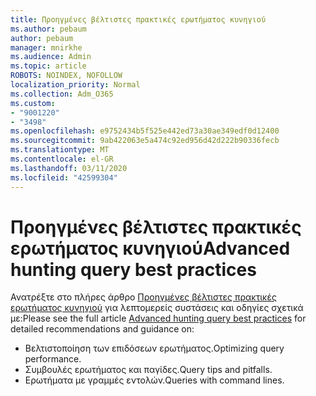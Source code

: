 ```yaml
---
title: Προηγμένες βέλτιστες πρακτικές ερωτήματος κυνηγιού
ms.author: pebaum
author: pebaum
manager: mnirkhe
ms.audience: Admin
ms.topic: article
ROBOTS: NOINDEX, NOFOLLOW
localization_priority: Normal
ms.collection: Adm_O365
ms.custom:
- "9001220"
- "3498"
ms.openlocfilehash: e9752434b5f525e442ed73a30ae349edf0d12400
ms.sourcegitcommit: 9ab422063e5a474c92ed956d42d222b90336fecb
ms.translationtype: MT
ms.contentlocale: el-GR
ms.lasthandoff: 03/11/2020
ms.locfileid: "42599304"
---
```

# <a name="advanced-hunting-query-best-practices"></a><span data-ttu-id="f0477-102">Προηγμένες βέλτιστες πρακτικές ερωτήματος κυνηγιού</span><span class="sxs-lookup"><span data-stu-id="f0477-102">Advanced hunting query best practices</span></span>

<span data-ttu-id="f0477-103">Ανατρέξτε στο πλήρες άρθρο [Προηγμένες βέλτιστες πρακτικές ερωτήματος κυνηγιού](https://docs.microsoft.com/windows/security/threat-protection/microsoft-defender-atp/advanced-hunting-best-practices#optimize-query-performance) για λεπτομερείς συστάσεις και οδηγίες σχετικά με:</span><span class="sxs-lookup"><span data-stu-id="f0477-103">Please see the full article [Advanced hunting query best practices](https://docs.microsoft.com/windows/security/threat-protection/microsoft-defender-atp/advanced-hunting-best-practices#optimize-query-performance) for detailed recommendations and guidance on:</span></span>
- <span data-ttu-id="f0477-104">Βελτιστοποίηση των επιδόσεων ερωτήματος.</span><span class="sxs-lookup"><span data-stu-id="f0477-104">Optimizing query performance.</span></span>
- <span data-ttu-id="f0477-105">Συμβουλές ερωτήματος και παγίδες.</span><span class="sxs-lookup"><span data-stu-id="f0477-105">Query tips and pitfalls.</span></span>
- <span data-ttu-id="f0477-106">Ερωτήματα με γραμμές εντολών.</span><span class="sxs-lookup"><span data-stu-id="f0477-106">Queries with command lines.</span></span>


